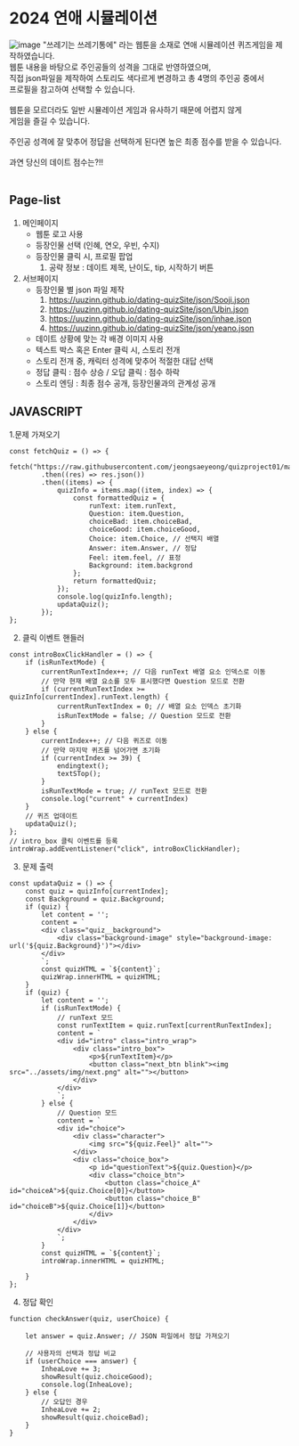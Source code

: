 # 2024 연애 시뮬레이션
![image](https://github.com/uUZINN/dating-quizSite/assets/89904583/933b43af-1dc9-4213-a84d-7896a7fb1040)
"쓰레기는 쓰레기통에" 라는 웹툰을 소재로 연애 시뮬레이션 퀴즈게임을 제작하였습니다.<br>
웹툰 내용을 바탕으로 주인공들의 성격을 그대로 반영하였으며,<br>
직접 json파일을 제작하여 스토리도 색다르게 변경하고 총 4명의 주인공 중에서<br>
프로필을 참고하여 선택할 수 있습니다.<br>
<br>
웹툰을 모르더라도 일반 시뮬레이션 게임과 유사하기 때문에 어렵지 않게<br>
게임을 즐길 수 있습니다. <br>
<br>
주인공 성격에 잘 맞추어 정답을 선택하게 된다면 높은 최종 점수를 받을 수 있습니다.<br>
<br>
과연 당신의 데이트 점수는?!!<br>
<br>

## Page-list
1. 메인페이지<br>
   - 웹툰 로고 사용<br>
   - 등장인물 선택 (인혜, 연오, 우빈, 수지)<br>
   - 등장인물 클릭 시, 프로필 팝업<br>
     1) 공략 정보 : 데이트 제목, 난이도, tip, 시작하기 버튼<br>
2. 서브페이지<br>
   - 등장인물 별 json 파일 제작<br>
     1) https://uuzinn.github.io/dating-quizSite/json/Sooji.json<br>
     2) https://uuzinn.github.io/dating-quizSite/json/Ubin.json<br>
     3) https://uuzinn.github.io/dating-quizSite/json/inhae.json<br>
     4) https://uuzinn.github.io/dating-quizSite/json/yeano.json<br>
   - 데이트 상황에 맞는 각 배경 이미지 사용<br>
   - 텍스트 박스 혹은 Enter 클릭 시, 스토리 전개<br>
   - 스토리 전개 중, 캐릭터 성격에 맞추어 적절한 대답 선택<br>
   - 정답 클릭 : 점수 상승 / 오답 클릭 : 점수 하락<br>
   - 스토리 엔딩 : 최종 점수 공개, 등장인물과의 관계성 공개<br>
   
## JAVASCRIPT
1.문제 가져오기
```
const fetchQuiz = () => {
    fetch("https://raw.githubusercontent.com/jeongsaeyeong/quizproject01/main/Sooji.json")
        .then((res) => res.json())
        .then((items) => {
            quizInfo = items.map((item, index) => {
                const formattedQuiz = {
                    runText: item.runText,
                    Question: item.Question,
                    choiceBad: item.choiceBad,
                    choiceGood: item.choiceGood,
                    Choice: item.Choice, // 선택지 배열
                    Answer: item.Answer, // 정답
                    Feel: item.feel, // 표정
                    Background: item.backgrond
                };
                return formattedQuiz;
            });
            console.log(quizInfo.length);
            updataQuiz();
        });
};
```
2. 클릭 이벤트 핸들러
```
const introBoxClickHandler = () => {
    if (isRunTextMode) {
        currentRunTextIndex++; // 다음 runText 배열 요소 인덱스로 이동
        // 만약 현재 배열 요소를 모두 표시했다면 Question 모드로 전환
        if (currentRunTextIndex >= quizInfo[currentIndex].runText.length) {
            currentRunTextIndex = 0; // 배열 요소 인덱스 초기화
            isRunTextMode = false; // Question 모드로 전환
        }
    } else {
        currentIndex++; // 다음 퀴즈로 이동
        // 만약 마지막 퀴즈를 넘어가면 초기화
        if (currentIndex >= 39) {
            endingtext();
            textSTop();
        }
        isRunTextMode = true; // runText 모드로 전환
        console.log("current" + currentIndex)
    }
    // 퀴즈 업데이트
    updataQuiz();
};
// intro_box 클릭 이벤트를 등록
introWrap.addEventListener("click", introBoxClickHandler);
```
3. 문제 출력
```
const updataQuiz = () => {
    const quiz = quizInfo[currentIndex];
    const Background = quiz.Background;
    if (quiz) {
        let content = '';
        content = `
        <div class="quiz__background">
            <div class="background-image" style="background-image: url('${quiz.Background}')"></div>
        </div>
        `;
        const quizHTML = `${content}`;
        quizWrap.innerHTML = quizHTML;
    }
    if (quiz) {
        let content = '';
        if (isRunTextMode) {
            // runText 모드
            const runTextItem = quiz.runText[currentRunTextIndex];
            content = `
            <div id="intro" class="intro_wrap">
                <div class="intro_box">
                    <p>${runTextItem}</p>
                    <button class="next_btn blink"><img src="../assets/img/next.png" alt=""></button>
                </div>
            </div>
            `;
        } else {
            // Question 모드
            content = `
            <div id="choice">
                <div class="character">
                    <img src="${quiz.Feel}" alt="">
                </div>
                <div class="choice_box">
                    <p id="questionText">${quiz.Question}</p>
                    <div class="choice_btn">
                        <button class="choice_A" id="choiceA">${quiz.Choice[0]}</button>
                        <button class="choice_B" id="choiceB">${quiz.Choice[1]}</button>
                    </div>
                </div>
            </div>
            `;
        }
        const quizHTML = `${content}`;
        introWrap.innerHTML = quizHTML;

    }
};
```
4. 정답 확인
```
function checkAnswer(quiz, userChoice) {

    let answer = quiz.Answer; // JSON 파일에서 정답 가져오기

    // 사용자의 선택과 정답 비교
    if (userChoice === answer) {
        InheaLove += 3;
        showResult(quiz.choiceGood);
        console.log(InheaLove);
    } else {
        // 오답인 경우
        InheaLove += 2;
        showResult(quiz.choiceBad);
    }
}
```
